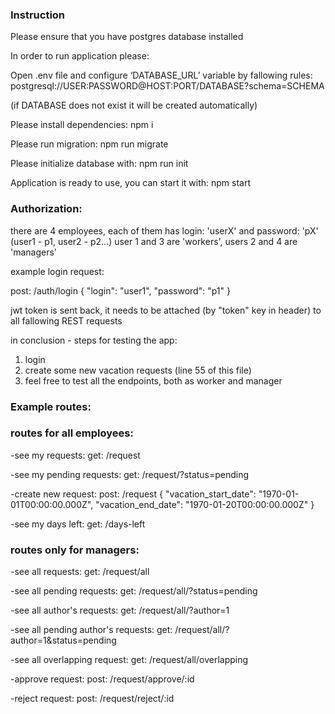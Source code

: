 ### Instruction

Please ensure that you have postgres database installed

In order to run application please:

Open .env file and configure ‘DATABASE_URL’ variable by fallowing rules:
postgresql://USER:PASSWORD@HOST:PORT/DATABASE?schema=SCHEMA

(if DATABASE does not exist it will be created automatically)

Please install dependencies:
npm i

Please run migration:
npm run migrate

Please initialize database with:
npm run init

Application is ready to use, you can start it with:
npm start

### Authorization:

there are 4 employees, each of them has login: 'userX' and password: 'pX' (user1 - p1, user2 - p2...)
user 1 and 3 are 'workers', users 2 and 4 are 'managers'

example login request:

post: /auth/login
{
"login": "user1",
"password": "p1"
}

jwt token is sent back, it needs to be attached (by "token" key in header) to all fallowing REST requests

in conclusion - steps for testing the app:

1. login
2. create some new vacation requests (line 55 of this file)
3. feel free to test all the endpoints, both as worker and manager

### Example routes:

### routes for all employees:

-see my requests:
get: /request

-see my pending requests:
get: /request/?status=pending

-create new request:
post: /request
{
"vacation_start_date": "1970-01-01T00:00:00.000Z",
"vacation_end_date": "1970-01-20T00:00:00.000Z"
}

-see my days left:
get: /days-left

### routes only for managers:

-see all requests:
get: /request/all

-see all pending requests:
get: /request/all/?status=pending

-see all author's requests:
get: /request/all/?author=1

-see all pending author's requests:
get: /request/all/?author=1&status=pending

-see all overlapping request:
get: /request/all/overlapping

-approve request:
post: /request/approve/:id

-reject request:
post: /request/reject/:id
